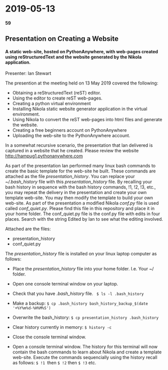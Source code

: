 # 2019-05-13
#### 59

## Presentation on Creating a Website

#### A static web-site, hosted on PythonAnywhere, with web-pages created using reStructuredText and the website generated by the Nikola application.

Presenter: Ian Stewart

The presention at the meeting held on 13 May 2019 covered the following:
- Obtaining a reStructuredText (reST) editor.
- Using the editor to create reST web-pages.
- Creating a python virtual environment
- Installing Nikola static website generator application in the virtual environment.
- Using Nikola to convert the reST web-pages into html files and generate the website.
- Creating a free beginners account on PythonAnywhere
- Uploading the web-site to the PythonAnywhere account.


In a somewhat recursive scenario, the presentation that Ian delivered is captured  in a website that he created. Please review the website http://hampug1.pythonanywhere.com

As part of the presentation Ian performed many linux bash commands to create the basic template for the web-site he built. These commands are attached as the file *presentation_history*.  You can replace your *~/.bash_history* file with this *presentation_history* file. By recalling your bash history in sequence with the bash history commands, !1, !2, !3, etc., you may repeat the delivery in the presentation and create your own template web-site. You may then modify the template to build your own web-site. As part of the presentation a modified Nikola *conf.py* file is used called *conf_quiet.py*. Please find this file in this repository and place it in your home folder. The conf_quiet.py file is the conf.py file with edits in four places. Search with the string Edited by Ian to see what the editing involved.

Attached are the files:
- presentation_history
- conf_quiet.py

The *presentation_history* file is installed on your linux laptop computer as follows: 
- Place the *presentation_history* file into your home folder. I.e. Your ~/ folder. 
- Open one console terminal window on your laptop. 
- Check that you have *.bash_history* file. ` $ ls -l .bash_history`
- Make a backup: `$ cp .bash_history bash_history_backup_$(date '+%Y%m%d-%H%M%S')`
- Overwrite the bash_history: `$ cp presentation_history .bash_history`
- Clear history currently in memory:  `$ history -c`
- Close the console terminal window.

- Open a console terminal window.  The history for this terminal will now contain the bash commands to learn about Nikola and create a template web-site. Execute the commands sequencially using the history recall as follows: `$ !1 `then `$ !2`  then `$ !3` etc.
  
  








































